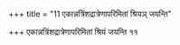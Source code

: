 +++
title = "11 एकान्नत्रिंशद्रात्रेणापरिमितां श्रियञ् जयन्ति"

+++
एकान्नत्रिंशद्रात्रेणापरिमितां श्रियं जयन्ति ११